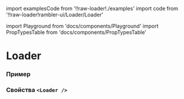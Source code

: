 import examplesCode from '!!raw-loader!./examples'
import code from '!!raw-loader!rambler-ui/Loader/Loader'

import Playground from 'docs/components/Playground'
import PropTypesTable from 'docs/components/PropTypesTable'

# Loader

### Пример
<Playground code={examplesCode} />

### Свойства `<Loader />`
<PropTypesTable code={code} />
